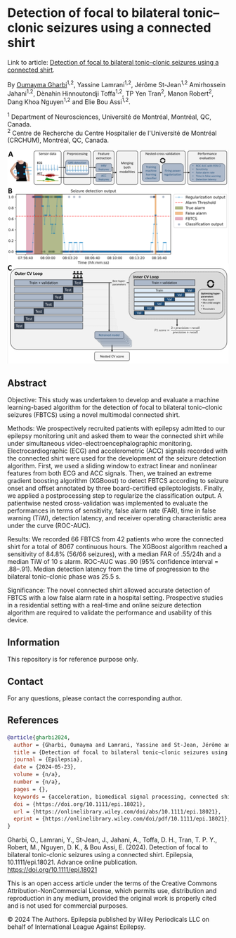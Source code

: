 # Detection of focal to bilateral tonic–clonic seizures using a connected shirt

Link to article: [Detection of focal to bilateral tonic–clonic seizures using a connected shirt](https://doi.org/10.1111/epi.18021).

By [Oumayma Gharbi](https://www.researchgate.net/profile/Oumayma-Gharbi)<sup>1,2</sup>, Yassine Lamrani<sup>1,2</sup>, Jérôme St-Jean<sup>1,2</sup> Amirhossein Jahani<sup>1,2</sup>, Dènahin Hinnoutondji Toffa<sup>1,2</sup>, TP Yen Tran<sup>2</sup>, Manon Robert<sup>2</sup>, Dang Khoa Nguyen<sup>1,2</sup> and Elie Bou Assi<sup>1,2</sup>.

<sup>1</sup> Department of Neurosciences, Université de Montréal, Montréal, QC, Canada.\
<sup>2</sup> Centre de Recherche du Centre Hospitalier de l'Université de Montréal (CRCHUM), Montréal, QC, Canada.

![ML pipeline](./Figures/Figure_2.png)

## Abstract

Objective: This study was undertaken to develop and evaluate a machine learning-based algorithm for the detection of focal to bilateral tonic–clonic seizures (FBTCS) using a novel multimodal connected shirt.
 
Methods: We prospectively recruited patients with epilepsy admitted to our epilepsy monitoring unit and asked them to wear the connected shirt while under simultaneous video-electroencephalographic monitoring. Electrocardiographic (ECG) and accelerometric (ACC) signals recorded with the connected shirt were used for the development of the seizure detection algorithm. First, we used a sliding window to extract linear and nonlinear features from both ECG and ACC signals. Then, we trained an extreme gradient boosting algorithm (XGBoost) to detect FBTCS according to seizure onset and offset annotated by three board-certified epileptologists. Finally, we applied a postprocessing step to regularize the classification output. A patientwise nested cross-validation was implemented to evaluate the performances in terms of sensitivity, false alarm rate (FAR), time in false warning (TiW), detection latency, and receiver operating characteristic area under the curve (ROC-AUC). 

Results: We recorded 66 FBTCS from 42 patients who wore the connected shirt for a total of 8067 continuous hours. The XGBoost algorithm reached a sensitivity of 84.8% (56/66 seizures), with a median FAR of .55/24h and a median TiW of 10 s alarm. ROC-AUC was .90 (95% confidence interval = .88–.91). Median detection latency from the time of progression to the bilateral tonic–clonic phase was 25.5 s. 

Significance: The novel connected shirt allowed accurate detection of FBTCS with a low false alarm rate in a hospital setting. Prospective studies in a residential setting with a real-time and online seizure detection algorithm are required to validate the performance and usability of this device.

## Information

This repository is for reference purpose only.

## Contact

For any questions, please contact the corresponding author.

## References

```bibtex
@article{gharbi2024,
  author = {Gharbi, Oumayma and Lamrani, Yassine and St-Jean, Jérôme and Jahani, Amirhossein and Toffa, Dènahin Hinnoutondji and Tran, Thi Phuoc Yen and Robert, Manon and Nguyen, Dang Khoa and Bou Assi, Elie},
  title = {Detection of focal to bilateral tonic–clonic seizures using a connected shirt},
  journal = {Epilepsia},
  date = {2024-05-23},
  volume = {n/a},
  number = {n/a},
  pages = {},
  keywords = {acceleration, biomedical signal processing, connected shirt, electrocardiogram, epilepsy, machine learning, seizure detection, wearable biosensors},
  doi = {https://doi.org/10.1111/epi.18021},
  url = {https://onlinelibrary.wiley.com/doi/abs/10.1111/epi.18021},
  eprint = {https://onlinelibrary.wiley.com/doi/pdf/10.1111/epi.18021},
}
```

Gharbi, O., Lamrani, Y., St-Jean, J., Jahani, A., Toffa, D. H., Tran, T. P. Y., Robert, M., Nguyen, D. K., & Bou Assi, E. (2024). Detection of focal to bilateral tonic-clonic seizures using a connected shirt. Epilepsia, 10.1111/epi.18021. Advance online publication. https://doi.org/10.1111/epi.18021

This is an open access article under the terms of the Creative Commons Attribution-NonCommercial License, which permits use, distribution and reproduction in any 
medium, provided the original work is properly cited and is not used for commercial purposes.

&copy; 2024 The Authors. Epilepsia published by Wiley Periodicals LLC on behalf of International League Against Epilepsy.
